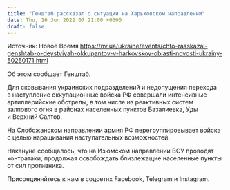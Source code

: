 ```yaml
---
title: "Генштаб рассказал о ситуации на Харьковском направлении"
date: Thu, 16 Jun 2022 07:21:00 +0300
draft: false
---
```

Источник: Новое Время https://nv.ua/ukraine/events/chto-rasskazal-genshtab-o-deystviyah-okkupantov-v-harkovskoy-oblasti-novosti-ukrainy-50250171.html


Об этом сообщает Генштаб.

Для сковывания украинских подразделений и недопущения перехода в наступление оккупационные войска РФ совершали интенсивные артиллерийские обстрелы, в том числе из реактивных систем залпового огня в районах населенных пунктов Базалиевка, Уды и Верхний Салтов.

На Слобожанском направлении армия РФ перегруппировывает войска с целью наращивания наступательных возможностей.

Накануне сообщалось, что на Изюмском направлении ВСУ проводят контратаки, продолжая освобождать близлежащие населенные пункты от сил противника.

Присоединяйтесь к нам в соцсетях Facebook, Telegram и Instagram.
